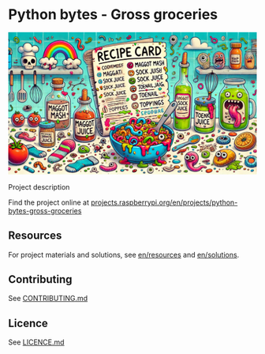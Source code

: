 # Python bytes - Gross groceries

![A cartoon recipe card with gross ingredients like sock juice and toenail sprinkles](en/images/banner.png)

Project description

Find the project online at [projects.raspberrypi.org/en/projects/python-bytes-gross-groceries](https://projects.raspberrypi.org/en/projects/python-bytes-gross-groceries)

## Resources
For project materials and solutions, see [en/resources](https://github.com/raspberrypilearning/python-bytes-gross-groceries/tree/master/en/resources) and [en/solutions](https://github.com/raspberrypilearning/python-bytes-gross-groceries/tree/master/en/solutions).

## Contributing
See [CONTRIBUTING.md](CONTRIBUTING.md)

## Licence
See [LICENCE.md](LICENCE.md)
